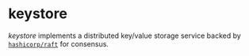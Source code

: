 # keystore
*keystore* implements a distributed key/value storage service backed by [`hashicorp/raft`](https://github.com/hashicorp/raft) for consensus.